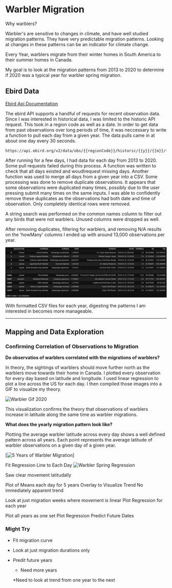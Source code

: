 # Warbler Migration

Why warblers?

Warbler's are sensitive to changes in climate, and have well studied migration patterns. They have very predictable migration patterns. Looking at changes in these patterns can be an indicator for climate change.

Every Year, warblers migrate from their winter homes in South America to their summer homes in Canada. 

My goal is to look at the migration patterns from 2013 to 2020 to determine if 2020 was a typical year for warbler spring migration.


## Ebird Data


[Ebird Api Documentation](https://documenter.getpostman.com/view/664302/S1ENwy59?version=latest)

The ebird API supports a handful of requests for recent observation data. Since I was interested in historical data, I was limited to the historic API request. This took in a region code as well as a date. In order to get data from past observations over long periods of time, it was neccessary to write a function to pull each day from a given year. The data pulls came in at about one day every 30 seconds. 

```
https://api.ebird.org/v2/data/obs/{{regionCode}}/historic/{{y}}/{{m}}/{{d}}
```

After running for a few days, I had data for each day from 2013 to 2020. Some pull requests failed during this process. A function was written to check that all days existed and woudlrequest missing days. Another function was used to merge all days from a given year into a CSV. Some processing was done to remove duplicate observations. It appears that some observations were duplicated many times, possibly due to the user pressing submit many times on the same inputs. I was able to confidently remove these duplicates as the observations had both date and time of observation. Only completely identical rows were removed.

A string search was performed on the common names column to filter out any birds that were not warblers. Unused columns were dropped as well.

After removing duplicates, filtering for warblers, and removing N/A results on the 'howMany' columns I ended up with around 13,000 observations per year.

![Dataframe Example](./images/obs_df)

With formatted CSV files for each year, digesting the patterns I am interested in becomes more manageable. 
____________________


## Mapping and Data Exploration


### Confirming Correlation of Observations to Migration

**Do observatios of warblers correlated with the migrations of warblers?**

In theory, the sightings of warblers should move further north as the warblers move towards their home in Canada. I plotted every observation for every day based on latitude and longitude. I used linear regression to plot a line across the US for each day. I then compiled those images into a GIF to visualize my theory.

 

![Warbler Gif 2020](./graphs/2020_migration.gif)


This visualization confirms the theory that observations of warblers increase in latitude along the same time as warbler migrations.

**What does the yearly migration pattern look like?**

Plotting the average warbler latitude across every day shows a well defined pattern across all years. Each point represents the average latitude of warbler observations on a given day of a given year.

[![5 Years of Warbler Migration](./graphs/5_years_boxed.jpg)]






Fit Regression Line to Each Day
![Warbler Spring Regression](./graphs/warbler_plots/spring_migrations_fit.jpg)



Saw clear movement latitudally

Plot of Means each day for 5 years
Overlay to Visualize Trend
No immediately apparent trend

Look at just migration weeks where movement is linear
Plot Regression for each year

Plot all years as one set
Plot Regression
Predict Future Dates








### Might Try

* Fit migration curve

* Look at just migration durations only

* Predit future years 

    * Need more years

    *Need to look at trend from one year to the next

